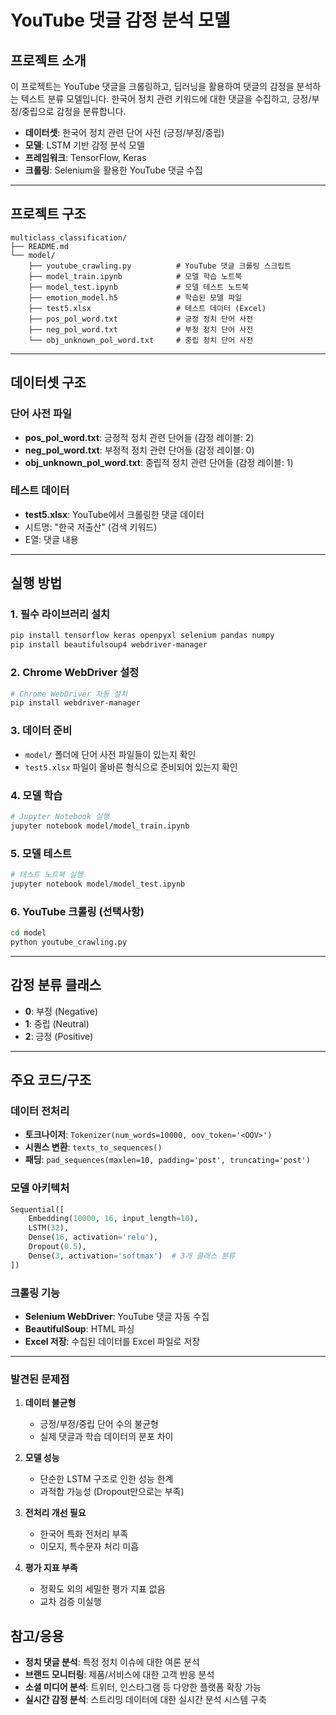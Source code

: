 # YouTube 댓글 감정 분석 모델

## 프로젝트 소개

이 프로젝트는 YouTube 댓글을 크롤링하고, 딥러닝을 활용하여 댓글의 감정을 분석하는 텍스트 분류 모델입니다. 한국어 정치 관련 키워드에 대한 댓글을 수집하고, 긍정/부정/중립으로 감정을 분류합니다.

- **데이터셋**: 한국어 정치 관련 단어 사전 (긍정/부정/중립)
- **모델**: LSTM 기반 감정 분석 모델
- **프레임워크**: TensorFlow, Keras
- **크롤링**: Selenium을 활용한 YouTube 댓글 수집

---

## 프로젝트 구조

```
multiclass_classification/
├── README.md
└── model/
    ├── youtube_crawling.py          # YouTube 댓글 크롤링 스크립트
    ├── model_train.ipynb            # 모델 학습 노트북
    ├── model_test.ipynb             # 모델 테스트 노트북
    ├── emotion_model.h5             # 학습된 모델 파일
    ├── test5.xlsx                   # 테스트 데이터 (Excel)
    ├── pos_pol_word.txt             # 긍정 정치 단어 사전
    ├── neg_pol_word.txt             # 부정 정치 단어 사전
    └── obj_unknown_pol_word.txt     # 중립 정치 단어 사전
```

---

## 데이터셋 구조

### 단어 사전 파일
- **pos_pol_word.txt**: 긍정적 정치 관련 단어들 (감정 레이블: 2)
- **neg_pol_word.txt**: 부정적 정치 관련 단어들 (감정 레이블: 0)  
- **obj_unknown_pol_word.txt**: 중립적 정치 관련 단어들 (감정 레이블: 1)

### 테스트 데이터
- **test5.xlsx**: YouTube에서 크롤링한 댓글 데이터
- 시트명: "한국 저출산" (검색 키워드)
- E열: 댓글 내용

---

## 실행 방법

### 1. 필수 라이브러리 설치
```bash
pip install tensorflow keras openpyxl selenium pandas numpy
pip install beautifulsoup4 webdriver-manager
```

### 2. Chrome WebDriver 설정
```bash
# Chrome WebDriver 자동 설치
pip install webdriver-manager
```

### 3. 데이터 준비
- `model/` 폴더에 단어 사전 파일들이 있는지 확인
- `test5.xlsx` 파일이 올바른 형식으로 준비되어 있는지 확인

### 4. 모델 학습
```bash
# Jupyter Notebook 실행
jupyter notebook model/model_train.ipynb
```

### 5. 모델 테스트
```bash
# 테스트 노트북 실행
jupyter notebook model/model_test.ipynb
```

### 6. YouTube 크롤링 (선택사항)
```bash
cd model
python youtube_crawling.py
```

---

## 감정 분류 클래스

- **0**: 부정 (Negative)
- **1**: 중립 (Neutral)  
- **2**: 긍정 (Positive)

---

## 주요 코드/구조

### 데이터 전처리
- **토크나이저**: `Tokenizer(num_words=10000, oov_token='<OOV>')`
- **시퀀스 변환**: `texts_to_sequences()`
- **패딩**: `pad_sequences(maxlen=10, padding='post', truncating='post')`

### 모델 아키텍처
```python
Sequential([
    Embedding(10000, 16, input_length=10),
    LSTM(32),
    Dense(16, activation='relu'),
    Dropout(0.5),
    Dense(3, activation='softmax')  # 3개 클래스 분류
])
```

### 크롤링 기능
- **Selenium WebDriver**: YouTube 댓글 자동 수집
- **BeautifulSoup**: HTML 파싱
- **Excel 저장**: 수집된 데이터를 Excel 파일로 저장

---

### 발견된 문제점

1. **데이터 불균형**
   - 긍정/부정/중립 단어 수의 불균형
   - 실제 댓글과 학습 데이터의 분포 차이

2. **모델 성능**
   - 단순한 LSTM 구조로 인한 성능 한계
   - 과적합 가능성 (Dropout만으로는 부족)

3. **전처리 개선 필요**
   - 한국어 특화 전처리 부족
   - 이모지, 특수문자 처리 미흡

4. **평가 지표 부족**
   - 정확도 외의 세밀한 평가 지표 없음
   - 교차 검증 미실행

## 참고/응용

- **정치 댓글 분석**: 특정 정치 이슈에 대한 여론 분석
- **브랜드 모니터링**: 제품/서비스에 대한 고객 반응 분석
- **소셜 미디어 분석**: 트위터, 인스타그램 등 다양한 플랫폼 확장 가능
- **실시간 감정 분석**: 스트리밍 데이터에 대한 실시간 분석 시스템 구축